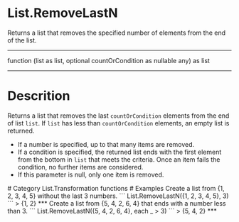 ﻿# List.RemoveLastN
Returns a list that removes the specified number of elements from the end of the list.
***
function (list as list, optional countOrCondition as nullable any) as list
***
# Descrition 
Returns a list that removes the last <code>countOrCondition</code> elements from the end of list <code>list</code>. If <code>list</code> has less than <code>countOrCondition</code> elements, an empty list is returned.
 <ul>
 <li>If a number is specified, up to that many items are removed. </li>
 <li>If a condition is specified, the returned list ends with the first element from the bottom in <code>list</code> that meets the criteria. Once an item fails the condition, no further items are considered. </li>
 <li>If this parameter is null, only one item is removed. </li>
 </ul>
# Category 
List.Transformation functions
# Examples 
Create a list from {1, 2, 3, 4, 5} without the last 3 numbers.
```
List.RemoveLastN({1, 2, 3, 4, 5}, 3)
```
> {1, 2}
***
Create a list from {5, 4, 2, 6, 4} that ends with a number less than 3.
```
List.RemoveLastN({5, 4, 2, 6, 4}, each _ > 3) 
```
> {5, 4, 2}
***
